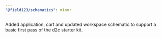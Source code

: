 ```yaml
---
"@field123/schematics": minor
---
```


Added application, cart and updated workspace schematic to support a basic first pass of the d2c starter kit.
